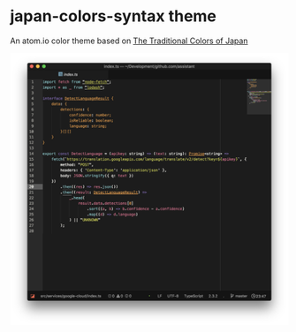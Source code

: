 # japan-colors-syntax theme

An atom.io color theme based on
[The Traditional Colors of Japan](http://nipponcolors.com)

![Screenshot](Screenshot.png)
